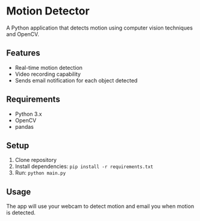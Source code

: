 # Motion Detector

A Python application that detects motion using computer vision techniques and OpenCV.

## Features
- Real-time motion detection
- Video recording capability
- Sends email notification for each object detected

## Requirements
- Python 3.x
- OpenCV
- pandas

## Setup
1. Clone repository
2. Install dependencies: `pip install -r requirements.txt`
3. Run: `python main.py`

## Usage
The app will use your webcam to detect motion and email you when motion is detected.